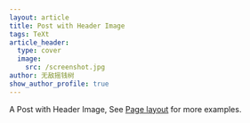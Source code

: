 ```yaml
---
layout: article
title: Post with Header Image
tags: TeXt
article_header:
  type: cover
  image:
    src: /screenshot.jpg
author: 无敌摇钱树
show_author_profile: true
---
```


A Post with Header Image, See [Page layout](https://tianqi.name/jekyll-TeXt-theme/samples.html#page-layout) for more examples.

<!--more-->
